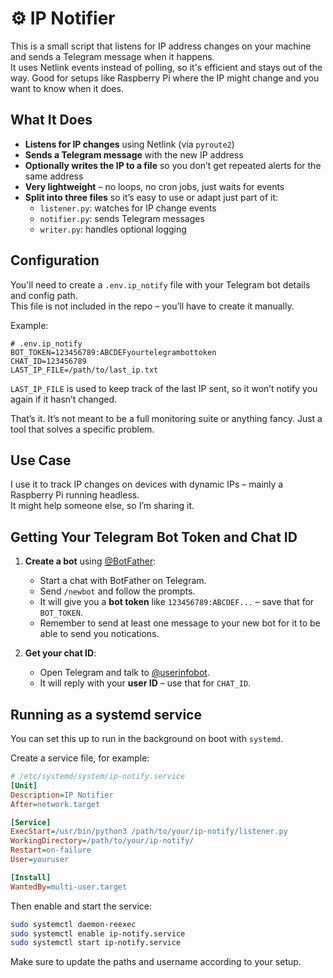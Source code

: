 # ⚙️ IP Notifier

This is a small script that listens for IP address changes on your machine and sends a Telegram message when it happens.  
It uses Netlink events instead of polling, so it's efficient and stays out of the way. Good for setups like Raspberry Pi where the IP might change and you want to know when it does.

## What It Does

- **Listens for IP changes** using Netlink (via `pyroute2`)
- **Sends a Telegram message** with the new IP address
- **Optionally writes the IP to a file** so you don’t get repeated alerts for the same address
- **Very lightweight** – no loops, no cron jobs, just waits for events
- **Split into three files** so it’s easy to use or adapt just part of it:
  - `listener.py`: watches for IP change events
  - `notifier.py`: sends Telegram messages
  - `writer.py`: handles optional logging

## Configuration

You'll need to create a `.env.ip_notify` file with your Telegram bot details and config path.  
This file is not included in the repo – you’ll have to create it manually.

Example:

```env
# .env.ip_notify
BOT_TOKEN=123456789:ABCDEFyourtelegrambottoken
CHAT_ID=123456789
LAST_IP_FILE=/path/to/last_ip.txt
```

`LAST_IP_FILE` is used to keep track of the last IP sent, so it won’t notify you again if it hasn’t changed.

That’s it. It’s not meant to be a full monitoring suite or anything fancy. Just a tool that solves a specific problem.

## Use Case

I use it to track IP changes on devices with dynamic IPs – mainly a Raspberry Pi running headless.  
It might help someone else, so I’m sharing it.

## Getting Your Telegram Bot Token and Chat ID

1. **Create a bot** using [@BotFather](https://t.me/BotFather):
   - Start a chat with BotFather on Telegram.
   - Send `/newbot` and follow the prompts.
   - It will give you a **bot token** like `123456789:ABCDEF...` – save that for `BOT_TOKEN`.
   - Remember to send at least one message to your new bot for it to be able to send you notications.

2. **Get your chat ID**:
   - Open Telegram and talk to [@userinfobot](https://t.me/userinfobot).
   - It will reply with your **user ID** – use that for `CHAT_ID`.


## Running as a systemd service

You can set this up to run in the background on boot with `systemd`.

Create a service file, for example:

```ini
# /etc/systemd/system/ip-notify.service
[Unit]
Description=IP Notifier
After=network.target

[Service]
ExecStart=/usr/bin/python3 /path/to/your/ip-notify/listener.py
WorkingDirectory=/path/to/your/ip-notify/
Restart=on-failure
User=youruser

[Install]
WantedBy=multi-user.target
```

Then enable and start the service:

```bash
sudo systemctl daemon-reexec
sudo systemctl enable ip-notify.service
sudo systemctl start ip-notify.service
```

Make sure to update the paths and username according to your setup.
